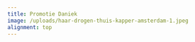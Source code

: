 ```yaml
---
title: Promotie Daniek
image: /uploads/haar-drogen-thuis-kapper-amsterdam-1.jpeg
alignment: top
---
```

